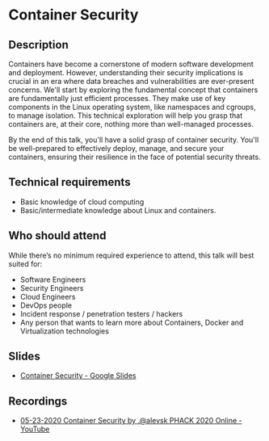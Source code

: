 # Container Security

## Description

Containers have become a cornerstone of modern software development and deployment. However, understanding their security implications is crucial in an era where data breaches and vulnerabilities are ever-present concerns. We'll start by exploring the fundamental concept that containers are fundamentally just efficient processes. They make use of key components in the Linux operating system, like namespaces and cgroups, to manage isolation. This technical exploration will help you grasp that containers are, at their core, nothing more than well-managed processes.

By the end of this talk, you'll have a solid grasp of container security. You'll be well-prepared to effectively deploy, manage, and secure your containers, ensuring their resilience in the face of potential security threats.

## Technical requirements

- Basic knowledge of cloud computing
- Basic/intermediate knowledge about Linux and containers.

## Who should attend

While there’s no minimum required experience to attend, this talk will best suited for:

- Software Engineers
- Security Engineers
- Cloud Engineers
- DevOps people
- Incident response / penetration testers / hackers
- Any person that wants to learn more about Containers, Docker and Virtualization technologies

## Slides

- [Container Security - Google Slides](https://docs.google.com/presentation/d/1b_8noFjhWSgjh7IdhoTn113eRRCMA7POe72LXm0xFAw/edit)

## Recordings

- [05-23-2020 Container Security by .@alevsk PHACK 2020 Online - YouTube](https://youtu.be/2-ls1q26w5Q?si=u0CQjUto2veV4n6y&t=751)
